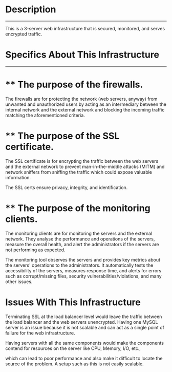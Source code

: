 # Description
***********
This is a 3-server web infrastructure that is secured, monitored, and serves encrypted traffic.

# Specifics About This Infrastructure
***********************************


# ** The purpose of the firewalls.

The firewalls are for protecting the network (web servers, anyway) from unwanted and unauthorized users by acting as an intermediary between the internal network and the external network and blocking the incoming traffic matching the aforementioned criteria.


# ** The purpose of the SSL certificate.

The SSL certificate is for encrypting the traffic between the web servers and the external network to prevent man-in-the-middle attacks (MITM) and network sniffers from sniffing the traffic which could expose valuable information.

The SSL certs ensure privacy, integrity, and identification.

# ** The purpose of the monitoring clients.

The monitoring clients are for monitoring the servers and the external network. 
They analyse the performance and operations of the servers, measure the overall health, and alert the administrators if the servers are not performing as expected.

The monitoring tool observes the servers and provides key metrics about the servers' operations to the administrators.
It automatically tests the accessibility of the servers, measures response time, and alerts for errors such as corrupt/missing files, security vulnerabilities/violations, and many other issues.
# Issues With This Infrastructure
Terminating SSL at the load balancer level would leave the traffic between the load balancer and the web servers unencrypted.
Having one MySQL server is an issue because it is not scalable and can act as a single point of failure for the web infrastructure.

Having servers with all the same components would make the components contend for resources on the server like CPU, Memory, I/O, etc., 

which can lead to poor performance and also make it difficult to locate the source of the problem. 
A setup such as this is not easily scalable.
